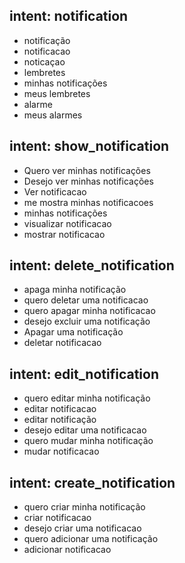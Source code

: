 ## intent: notification
- notificação
- notificacao
- noticaçao
- lembretes
- minhas notificações
- meus lembretes
- alarme
- meus alarmes

## intent: show_notification
- Quero ver minhas notificações
- Desejo ver minhas notificações
- Ver notificacao
- me mostra minhas notificacoes
- minhas notificações
- visualizar notificacao
- mostrar notificacao

## intent: delete_notification
- apaga minha notificação
- quero deletar uma notificacao
- quero apagar minha notificacao
- desejo excluir uma notificação
- Apagar uma notificação
- deletar notificacao

## intent: edit_notification
- quero editar minha notificação
- editar notificacao
- editar notificação
- desejo editar uma notificacao
- quero mudar minha notificação
- mudar notificacao

## intent: create_notification
- quero criar minha notificação
- criar notificacao
- desejo criar uma notificacao
- quero adicionar uma notificação
- adicionar notificacao